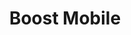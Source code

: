 ---
title: "Boost Mobile"
url: /tallahassee/boost-mobile-south-monroe-street/
shop: mobile phone
---